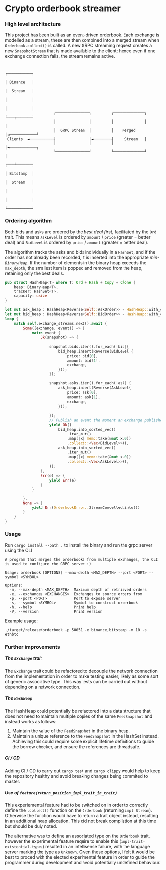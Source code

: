 # Crypto orderbook streamer

### High level architecture
This project has been built as an event-driven orderbook. Each exchange is modelled as a stream, these are then combined
into a merged stream when `Orderbook.collect()` is called. A new GRPC streaming request creates a new `SnapshotStream` that is
made available to the client; hence even if one exchange connection fails, the stream remains active.
```

                                                                         ┌───────────┐
                                                                         │ Binance   │
                                                                         │  Stream   │
                                                                         │           │
                                                                         │           │
                      ┌───────────────┐         ┌──────────────┐         └───┬───────┘
                      │               │         │              │             │
                      │  GRPC Stream  │         │    Merged    │◄────────────┘
 Clients  ◄───────────┤               │◄────────┤     Stream   │
                      │               │         │              │◄────────────┐
                      └───────────────┘         └──────────────┘             │
                                                                         ┌───┴───────┐
                                                                         │ Bitstamp  │
                                                                         │  Stream   │
                                                                         │           │
                                                                         │           │
                                                                         └───────────┘

```

### Ordering algorithm
Both bids and asks are ordered by the *best deal first*, facilitated by the `Ord` trait.
This means `AskLevel` is ordered by `amount` / `price` (greater = better deal) and `BidLevel` is 
ordered by `price` / `amount` (greater = better deal).

The algorithm tracks the asks and bids individually in a `HashSet`, and if the order has not already been recorded, it is
inserted into the appropriate *min-`BinaryHeap`*. If the number of elements in the binary heap exceeds the `max_depth`, the smallest
item is popped and removed from the heap, retaining only the best deals.

```rust
pub struct HashHeap<T> where T: Ord + Hash + Copy + Clone {
    heap: BinaryHeap<T>,
    tracker: HashSet<T>,
    capacity: usize
}
```

```rust
let mut ask_heap : HashHeap<Reverse<Self::AskOrder>> = HashHeap::with_capacity(self.max_depth);
let mut bid_heap : HashHeap<Reverse<Self::BidOrder>> = HashHeap::with_capacity(self.max_depth);
loop {
    match self.exchange_streams.next().await {
        Some((exchange, event)) => {
            match event {
                Ok(snapshot) => {
                    
                    snapshot.bids.iter().for_each(|bid|{
                        bid_heap.insert(Reverse(BidLevel {
                            price: bid[0],
                            amount: bid[1],
                            exchange,
                        }));
                    });

                    snapshot.asks.iter().for_each(|ask| {
                        ask_heap.insert(Reverse(AskLevel{
                            price: ask[0],
                            amount: ask[1],
                            exchange,
                        }));
                        
                    });
                    // Publish an event the moment an exchange publishes an updated orderbook
                    yield Ok((
                        bid_heap.into_sorted_vec()
                            .iter_mut()
                            .map(|x| mem::take(&mut x.0))
                            .collect::<Vec<BidLevel>>(),
                        ask_heap.into_sorted_vec()
                            .iter_mut()
                            .map(|x| mem::take(&mut x.0))
                            .collect::<Vec<AskLevel>>(),
                    ));
                },
                Err(e) => {
                    yield Err(e)
                }
            }

        },
        None => {
            yield Err(OrderbookError::StreamCancelled.into())
        }
    }
}
```


### Usage

Run `cargo install --path .` to install the binary and run the grpc server using the CLI

```
A program that merges the orderbooks from multiple exchanges, the CLI is used to configure rhe GRPC server :)

Usage: orderbook [OPTIONS] --max-depth <MAX_DEPTH> --port <PORT> --symbol <SYMBOL>

Options:
  -m, --max-depth <MAX_DEPTH>  Maximum depth of retrieved orders
  -e, --exchanges <EXCHANGES>  Exchanges to source orders from
  -p, --port <PORT>            Port to expose server
  -s, --symbol <SYMBOL>        Symbol to construct orderbook
  -h, --help                   Print help
  -V, --version                Print version
```

Example usage: 
```
./target/release/orderbook -p 50051 -e binance,bitstamp -m 10 -s ethbtc
```


### Further improvements

##### The `Exchange` trait
The `Exchange` trait could be refactored to decouple the network connection from the implementation in order to make testing easier,
likely as some sort of generic associative type. This way tests can be carried out without depending on a network connection.

##### The `HashHeap`
The HashHeap could potentially be refactored into a data structure that does not need to maintain multiple copies of the same `FeedSnapshot`
and instead works as follows:
1. Maintain the value of the `FeedSnapshot` in the binary heap.
2. Maintain a unique reference to the `FeedSnapshot` in the HashSet instead.
Achieving this could require some explicit lifetime definitions to guide the borrow checker, and ensure the references are threadsafe.


##### CI / CD
Adding CI / CD to carry out `cargo test` and `cargo clippy` would help to keep the repository healthy and avoid breaking changes being commited to master.


##### Use of `feature(return_position_impl_trait_in_trait)`
This experiemental feature had to be switched on in order to correctly define the `.collect()` function on the `Orderbook` (returning `impl Stream`). 
Otherwise the function would have to return a trait object instead, resulting in an additional heap allocation. This did not break compilation at this time
but should be duly noted. 

The alternative was to define an associated type on the `Orderbook` trait, however the experimental feature require to enable this (`impl-trait-existential-types`) resulted in an intellisense failure, with the language server marking the type as `Unknown`. Given these options, I felt it would be best to proced with the elected experimental feature in order to guide the programmer during development and avoid potentially undefined behaviour.